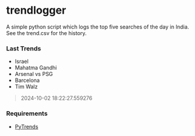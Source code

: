 # trendlogger
A simple python script which logs the top five searches of the day in India.<br>See the trend.csv for the history.<br>

<!-- Last Trends -->
### Last Trends
* Israel
* Mahatma Gandhi
* Arsenal vs PSG
* Barcelona
* Tim Walz
> 2024-10-02 18:22:27.559276

<!-- Requirements -->
### Requirements
* [PyTrends](https://github.com/dreyco676/pytrends)
